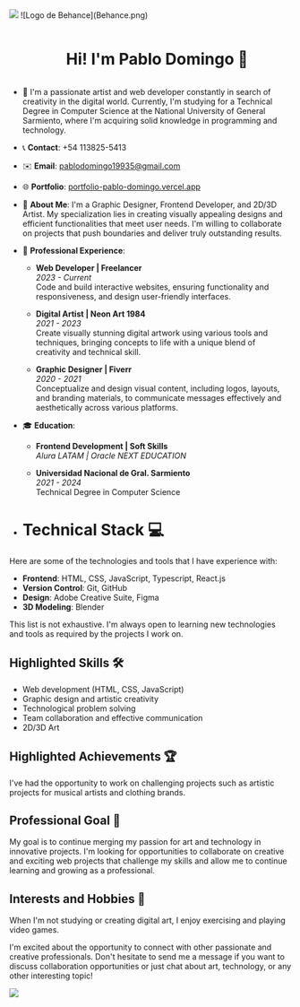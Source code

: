 <!--horizontal divider(gradiant)-->
<img src="https://user-images.githubusercontent.com/73097560/115834477-dbab4500-a447-11eb-908a-139a6edaec5c.gif">
![Logo de Behance](Behance.png)
<!--h1 without bottom border-->
<div id="user-content-toc">
  <ul align="center">
    <summary><h1 style="display: inline-block">Hi! I'm Pablo Domingo 👋</h1></summary>
  </ul>
</div>



<!--Intro start-->
- 🚀 I'm a passionate artist and web developer constantly in search of creativity in the digital world. Currently, I'm studying for a Technical Degree in Computer Science at the National University of General Sarmiento, where I'm acquiring solid knowledge in programming and technology.

- 📞 **Contact**: +54 113825-5413
- ✉️ **Email**: pablodomingo19935@gmail.com
- 🌐 **Portfolio**: [portfolio-pablo-domingo.vercel.app](https://portfolio-pablo-domingo.vercel.app/)

- 🎨 **About Me**: I'm a Graphic Designer, Frontend Developer, and 2D/3D Artist. My specialization lies in creating visually appealing designs and efficient functionalities that meet user needs. I'm willing to collaborate on projects that push boundaries and deliver truly outstanding results.

- 💼 **Professional Experience**:
  - **Web Developer | Freelancer**  
    *2023 - Current*  
    Code and build interactive websites, ensuring functionality and responsiveness, and design user-friendly interfaces.

  - **Digital Artist | Neon Art 1984**  
    *2021 - 2023*  
    Create visually stunning digital artwork using various tools and techniques, bringing concepts to life with a unique blend of creativity and technical skill.

  - **Graphic Designer | Fiverr**  
    *2020 - 2021*  
    Conceptualize and design visual content, including logos, layouts, and branding materials, to communicate messages effectively and aesthetically across various platforms.

- 🎓 **Education**:
  - **Frontend Development | Soft Skills**  
    *Alura LATAM | Oracle NEXT EDUCATION*

  - **Universidad Nacional de Gral. Sarmiento**  
    *2021 - 2024*  
    Technical Degree in Computer Science

- # **Technical Stack 💻**

Here are some of the technologies and tools that I have experience with:

- **Frontend**: HTML, CSS, JavaScript, Typescript, React.js
- **Version Control**: Git, GitHub
- **Design**: Adobe Creative Suite, Figma
- **3D Modeling**: Blender

This list is not exhaustive. I'm always open to learning new technologies and tools as required by the projects I work on.

## **Highlighted Skills 🛠️**
- Web development (HTML, CSS, JavaScript)
- Graphic design and artistic creativity
- Technological problem solving
- Team collaboration and effective communication
- 2D/3D Art

## **Highlighted Achievements 🏆**
I've had the opportunity to work on challenging projects such as artistic projects for musical artists and clothing brands.

## **Professional Goal 🎯**
My goal is to continue merging my passion for art and technology in innovative projects. I'm looking for opportunities to collaborate on creative and exciting web projects that challenge my skills and allow me to continue learning and growing as a professional.

## **Interests and Hobbies 🎨**
When I'm not studying or creating digital art, I enjoy exercising and playing video games.

I'm excited about the opportunity to connect with other passionate and creative professionals. Don't hesitate to send me a message if you want to discuss collaboration opportunities or just chat about art, technology, or any other interesting topic!
<!--Intro end-->


<!--horizontal divider(gradiant)-->
<img src="https://user-images.githubusercontent.com/73097560/115834477-dbab4500-a447-11eb-908a-139a6edaec5c.gif">
